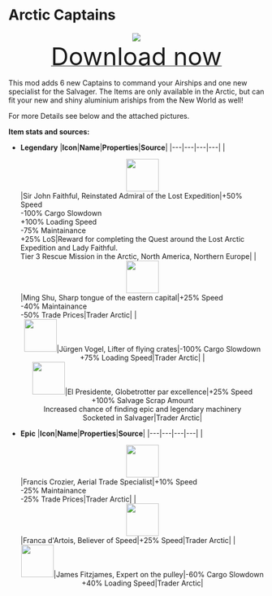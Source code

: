 # Arctic Captains

<div align=center><img src="_media/Anno1800/mod_banners/arcticcaptains/Banner.png"/></div>

<div align=center><a href="https://github.com/Taludas/GameplayModsCollection/releases/latest/download/ArcticCaptains.zip"> <font size="40">Download now</font></a></div>

This mod adds 6 new Captains to command your Airships and one new specialist for the Salvager. The Items are only available in the Arctic, but can fit your new and shiny aluminium ariships from the New World as well!

For more Details see below and the attached pictures.

**Item stats and sources:**

- **Legendary**
|**Icon**|**Name**|**Properties**|**Source**|
|---|---|---|---|
|<div align=center><img src="_media/Anno1800/mod_banners/arcticcaptains/icon_captain_10.png" height="64"/></div>|Sir John Faithful, Reinstated Admiral of the Lost Expedition|+50% Speed <br> -100% Cargo Slowdown <br> +100% Loading Speed <br> -75% Maintainance <br> +25% LoS|Reward for completing the Quest around the Lost Arctic Expedition and Lady Faithful. <br> Tier 3 Rescue Mission in the Arctic, North America, Northern Europe|
|<div align=center><img src="_media/Anno1800/mod_banners/arcticcaptains/icon_captain_15.png" height="64"/></div>|Ming Shu, Sharp tongue of the eastern capital|+25% Speed <br> -40% Maintainance <br> -50% Trade Prices|Trader Arctic|
|<div align=center><img src="_media/Anno1800/mod_banners/arcticcaptains/icon_captain_21.png" height="64"/>|Jürgen Vogel, Lifter of flying crates|-100% Cargo Slowdown <br> +75% Loading Speed|Trader Arctic|
|<div align=center><img src="_media/Anno1800/mod_banners/arcticcaptains/icon_captain_5_1.png" height="64"/>|El Presidente, Globetrotter par excellence|+25% Speed <br> +100% Salvage Scrap Amount <br> Increased chance of finding epic and legendary machinery <br> Socketed in Salvager|Trader Arctic|



- **Epic**
|**Icon**|**Name**|**Properties**|**Source**|
|---|---|---|---|
|<div align=center><img src="_media/Anno1800/mod_banners/arcticcaptains/icon_captain_20_2.png" height="64"/></div>|Francis Crozier, Aerial Trade Specialist|+10% Speed <br> -25% Maintainance <br> -25% Trade Prices|Trader Arctic|
|<div align=center><img src="_media/Anno1800/mod_banners/arcticcaptains/icon_captain_7_1.png" height="64"/></div>|Franca d'Artois, Believer of Speed|+25% Speed|Trader Arctic|
|<div align=center><img src="_media/Anno1800/mod_banners/arcticcaptains/icon_captain_23.png" height="64"/>|James Fitzjames, Expert on the pulley|-60% Cargo Slowdown <br> +40% Loading Speed|Trader Arctic|
